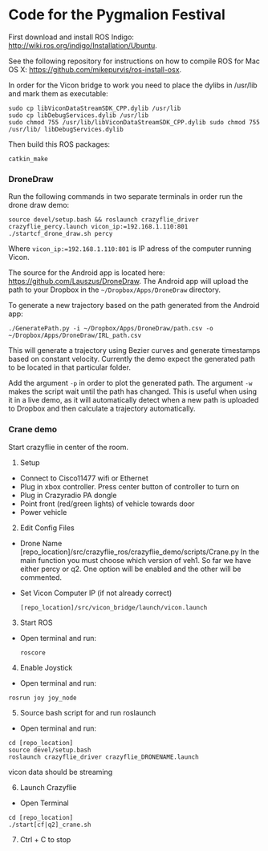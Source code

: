 # Code for the Pygmalion Festival

First download and install ROS Indigo: <http://wiki.ros.org/indigo/Installation/Ubuntu>.

See the following repository for instructions on how to compile ROS for Mac OS X: <https://github.com/mikepurvis/ros-install-osx>.

In order for the Vicon bridge to work you need to place the dylibs in /usr/lib and mark them as executable:
```
sudo cp libViconDataStreamSDK_CPP.dylib /usr/libsudo cp libDebugServices.dylib /usr/libsudo chmod 755 /usr/lib/libViconDataStreamSDK_CPP.dylib sudo chmod 755 /usr/lib/ libDebugServices.dylib
```

Then build this ROS packages:
```
catkin_make
```

### DroneDraw

Run the following commands in two separate terminals in order run the drone draw demo:
```
source devel/setup.bash && roslaunch crazyflie_driver crazyflie_percy.launch vicon_ip:=192.168.1.110:801
./startcf_drone_draw.sh percy
```
Where ```vicon_ip:=192.168.1.110:801``` is IP adress of the computer running Vicon.

The source for the Android app is located here: <https://github.com/Lauszus/DroneDraw>. The Android app will upload the path to your Dropbox in the ```~/Dropbox/Apps/DroneDraw``` directory.

To generate a new trajectory based on the path generated from the Android app:
```
./GeneratePath.py -i ~/Dropbox/Apps/DroneDraw/path.csv -o ~/Dropbox/Apps/DroneDraw/IRL_path.csv
```
This will generate a trajectory using Bezier curves and generate timestamps based on constant velocity. Currently the demo expect the generated path to be located in that particular folder.

Add the argument ```-p``` in order to plot the generated path. The argument ```-w``` makes the script wait until the path has changed. This is useful when using it in a live demo, as it will automatically detect when a new path is uploaded to Dropbox and then calculate a trajectory automatically.

### Crane demo
Start crazyflie in center of the room.

1. Setup
  * Connect to Cisco11477 wifi or Ethernet
  * Plug in xbox controller. Press center button of controller to turn on
  * Plug in Crazyradio PA dongle
  * Point front (red/green lights) of vehicle towards door
  * Power vehicle

2. Edit Config Files
  * Drone Name
  [repo_location]/src/crazyflie_ros/crazyflie_demo/scripts/Crane.py
  In the main function you must choose which version of veh1. So far we have either percy or q2. One option will be enabled and the other will be commented.

  * Set Vicon Computer IP (if not already correct)
     ```
     [repo_location]/src/vicon_bridge/launch/vicon.launch
     ```

3. Start ROS
 * Open terminal and run:
   ```
   roscore
   ```

4. Enable Joystick
  * Open terminal and run:
  ```
  rosrun joy joy_node
  ```

5. Source bash script for and run roslaunch
  * Open terminal and run:
  ```
  cd [repo_location]
  source devel/setup.bash
  roslaunch crazyflie_driver crazyflie_DRONENAME.launch
  ```
  vicon data should be streaming

6. Launch Crazyflie
 * Open Terminal
  ```
  cd [repo_location]
  ./start[cf|q2]_crane.sh
  ```
7. Ctrl + C to stop
